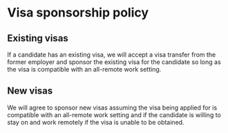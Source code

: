 # Visa sponsorship policy

## Existing visas
If a candidate has an existing visa, we will accept a visa transfer from the former employer and sponsor the existing visa for the candidate so long as the visa is compatible with an all-remote work setting.


## New visas
We will agree to sponsor new visas assuming the visa being applied for is compatible with an all-remote work setting and if the candidate is willing to stay on and work remotely if the visa is unable to be obtained.
